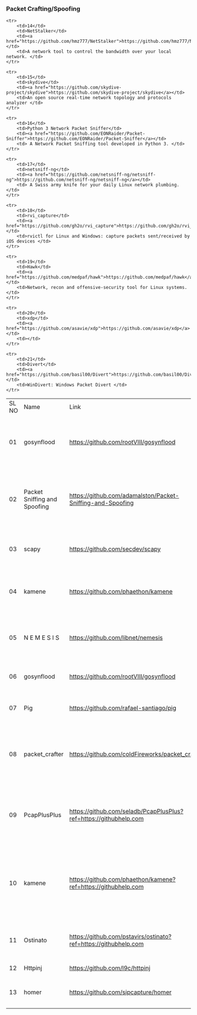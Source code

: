 <h3>Packet Crafting/Spoofing</h3>
<table>
	<tr>
		<td>SL NO</td>
		<td>Name&nbsp;</td>
		<td>Link</td>
		<td>Description</td>
	</tr>
	<tr>
		<td>01</td>
		<td>gosynflood</td>
		<td><a href="https://github.com/rootVIII/gosynflood">https://github.com/rootVIII/gosynflood</a></td>
		<td>Each packet's IP address is spoofed. MAC addresses are not spoofed. It is up to you to spoof your MAC Address beforehand if desired.</td>
	</tr>
	<tr>
		<td>02</td>
		<td>Packet Sniffing and Spoofing</td>
		<td><a href="https://github.com/adamalston/Packet-Sniffing-and-Spoofing">https://github.com/adamalston/Packet-Sniffing-and-Spoofing</a></td>
		<td>Packet sniffing and spoofing are two evolving threats in network security. There are many packet sniffing and spoofing tools, such as Wireshark, tcpdump, netwox, etc.&nbsp;</td>
	</tr>
	<tr>
		<td>03</td>
		<td>scapy</td>
		<td><a href="https://github.com/secdev/scapy">https://github.com/secdev/scapy</a></td>
		<td>Scapy is a powerful Python-based interactive packet manipulation program and library.</td>
	</tr>
	<tr>
		<td>04</td>
		<td>kamene</td>
		<td><a href="https://github.com/phaethon/kamene">https://github.com/phaethon/kamene</a></td>
		<td>Kamene is included in the <a href="http://www.networksecuritytoolkit.org/nst/index.html"> Network Security Toolkit</a> Release 28. It used to be included in NST since Release 22 under former name.</td>
	</tr>
	<tr>
		<td>05</td>
		<td>N E M E S I S</td>
		<td><a href="https://github.com/libnet/nemesis">https://github.com/libnet/nemesis</a></td>
		<td>The Nemesis Project is designed to be a command line based, portable human IP stack for UNIX-like and Windows systems.&nbsp;</td>
	</tr>
	<tr>
		<td>06</td>
		<td>gosynflood</td>
		<td><a href="https://github.com/rootVIII/gosynflood">https://github.com/rootVIII/gosynflood</a></td>
		<td>Repeatedly Send Crafted TCP SYN Packets with Raw Sockets</td>
	</tr>
	<tr>
		<td>07</td>
		<td>Pig</td>
		<td><a href="https://github.com/rafael-santiago/pig">https://github.com/rafael-santiago/pig</a></td>
		<td>Packet crafting tool. You can use Pig to test your IDS/IPS among other stuff.</td>
	</tr>
	<tr>
		<td>08</td>
		<td>packet_crafter</td>
		<td><a href="https://github.com/coldFireworks/packet_crafter">https://github.com/coldFireworks/packet_crafter</a></td>
		<td>Create, parse and manipulate data packets. This crate provides tools which can be used to easily work with data packets using an intuitive high level interface.&nbsp;</td>
	</tr>
		<td>09</td>
		<td>PcapPlusPlus</td>
		<td><a href="https://github.com/seladb/PcapPlusPlus?ref=https://githubhelp.com">https://github.com/seladb/PcapPlusPlus?ref=https://githubhelp.com</a></td>
		<td>PcapPlusPlus is a multiplatform C++ library for capturing, parsing and crafting of network packets. It is designed to be efficient, powerful and easy to use.</td>
	</tr>
	<tr>
		<td>10</td>
		<td>kamene</td>
		<td><a href="https://github.com/phaethon/kamene?ref=https://githubhelp.com">https://github.com/phaethon/kamene?ref=https://githubhelp.com</a></td>
		<td>This is a fork of scapy (http://www.secdev.org) originally developed to implement python3 compatibility. It has been used in production on python3 since 2015. The fork was renamed to kamene in 2018 to reduce any confusion.</td>
	</tr>
	<tr>
		<td>11</td>
		<td>Ostinato</td>
		<td><a href="https://github.com/pstavirs/ostinato?ref=https://githubhelp.com">https://github.com/pstavirs/ostinato?ref=https://githubhelp.com</a></td>
		<td>This is the code repository for the Ostinato network packet crafter and traffic generator</td>
	</tr>
	<tr>
		<td>12</td>
		<td>Httpinj</td>
		<td><a href="https://github.com/l9c/httpinj">https://github.com/l9c/httpinj</a></td>
		<td>HTTP injector inspired by QUANTUM from NSA </td>
	</tr>
	<tr>
		<td>13</td>
		<td>homer</td>
		<td><a href="https://github.com/sipcapture/homer">https://github.com/sipcapture/homer</a></td>
		<td>HOMER - 100% Open-Source SIP / VoIP / RTC Packet Capture & Monitoring </td>
	</tr>

	<tr>
		<td>14</td>
		<td>NetStalker</td>
		<td><a href="https://github.com/hmz777/NetStalker">https://github.com/hmz777/NetStalker</a></td>
		<td>A network tool to control the bandwidth over your local network. </td>
	</tr>
  
	<tr>
		<td>15</td>
		<td>skydive</td>
		<td><a href="https://github.com/skydive-project/skydive">https://github.com/skydive-project/skydive</a></td>
		<td>An open source real-time network topology and protocols analyzer </td>
	</tr>
  
	<tr>
		<td>16</td>
		<td>Python 3 Network Packet Sniffer</td>
		<td><a href="https://github.com/EONRaider/Packet-Sniffer">https://github.com/EONRaider/Packet-Sniffer</a></td>
		<td> A Network Packet Sniffing tool developed in Python 3. </td>
	</tr>
  
	<tr>
		<td>17</td>
		<td>netsniff-ng</td>
		<td><a href="https://github.com/netsniff-ng/netsniff-ng">https://github.com/netsniff-ng/netsniff-ng</a></td>
		<td> A Swiss army knife for your daily Linux network plumbing.</td>
	</tr>
  
	<tr>
		<td>18</td>
		<td>rvi_capture</td>
		<td><a href="https://github.com/gh2o/rvi_capture">https://github.com/gh2o/rvi_capture</a></td>
		<td>rvictl for Linux and Windows: capture packets sent/received by iOS devices </td>
	</tr>
  
	<tr>
		<td>19</td>
		<td>Hawk</td>
		<td><a href="https://github.com/medpaf/hawk">https://github.com/medpaf/hawk</a></td>
		<td>Network, recon and offensive-security tool for Linux systems. </td>
	</tr>
  
	<tr>
		<td>20</td>
		<td>xdp</td>
		<td><a href="https://github.com/asavie/xdp">https://github.com/asavie/xdp</a></td>
		<td></td>
	</tr>
  
	<tr>
		<td>21</td>
		<td>Divert</td>
		<td><a href="https://github.com/basil00/Divert">https://github.com/basil00/Divert</a></td>
		<td>WinDivert: Windows Packet Divert </td>
	</tr>
  
</table>
